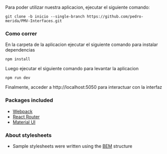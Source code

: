 Para poder utilizar nuestra aplicacion, ejecutar el siguiente comando:

```
git clone -b inicio --single-branch https://github.com/pedro-merida/PMV-Interfaces.git
```

### Como correr

En la carpeta de la aplicacion ejecutar el siguiente comando para instalar dependencias

```
npm install
```

Luego ejecutar el siguiente comando para levantar la aplicacion

```
npm run dev
```

Finalmente, acceder a http://localhost:5050 para interactuar con la interfaz

### Packages included
- [Webpack](https://webpack.js.org/)
- [React Router](https://reactrouter.com/en/main)
- [Material UI](https://mui.com/material-ui/getting-started/usage/)

### About stylesheets
- Sample stylesheets were written using the [BEM](https://getbem.com/) structure
